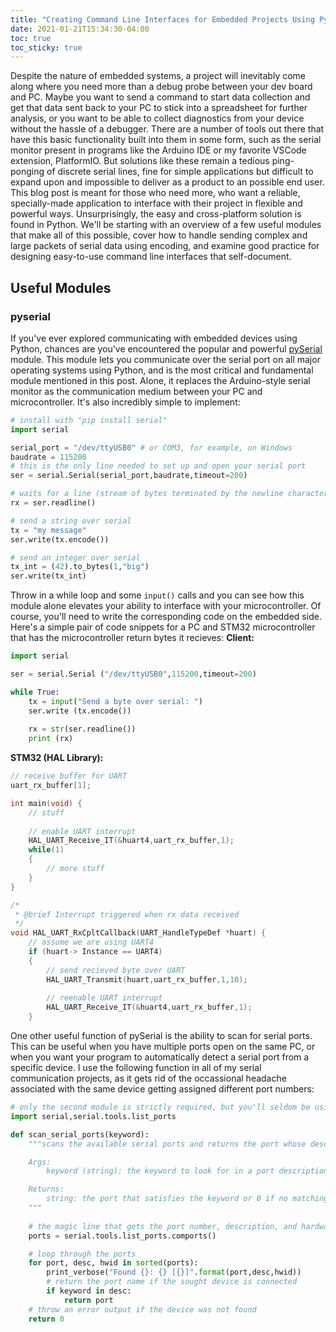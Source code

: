 ```yaml
---
title: "Creating Command Line Interfaces for Embedded Projects Using Python"
date: 2021-01-21T15:34:30-04:00
toc: true
toc_sticky: true
---
```


Despite the nature of embedded systems, a project will inevitably come along where you need more than a debug probe between your dev board and PC. Maybe you want to send a command to start data collection and get that data sent back to your PC to stick into a spreadsheet for further analysis, or you want to be able to collect diagnostics from your device without the hassle of a debugger. There are a number of tools out there that have this basic functionality built into them in some form, such as the serial monitor present in programs like the Arduino IDE or my favorite VSCode extension, PlatformIO. But solutions like these remain a tedious ping-ponging of discrete serial lines, fine for simple applications but difficult to expand upon and impossible to deliver as a product to an possible end user. This blog post is meant for those who need more, who want a reliable, specially-made application to interface with their project in flexible and powerful ways. Unsurprisingly, the easy and cross-platform solution is found in Python. We'll be starting with an overview of a few useful modules that make all of this possible, cover how to handle sending complex and large packets of serial data using encoding, and examine good practice for designing easy-to-use command line interfaces that self-document.

## Useful Modules
### pyserial
If you've ever explored communicating with embedded devices using Python, chances are you've encountered the popular and powerful [pySerial](https://pyserial.readthedocs.io/en/latest/pyserial.html) module. This module lets you communicate over the serial port on all major operating systems using Python, and is the most critical and fundamental module mentioned in this post. Alone, it replaces the Arduino-style serial monitor as the communication medium between your PC and microcontroller. It's also incredibly simple to implement:
```Python
# install with "pip install serial"
import serial

serial_port = "/dev/ttyUSB0" # or COM3, for example, on Windows
baudrate = 115200
# this is the only line needed to set up and open your serial port
ser = serial.Serial(serial_port,baudrate,timeout=200)

# waits for a line (stream of bytes terminated by the newline character \n) to be received over the opened serial port, and stores it as a byte array into rx
rx = ser.readline()

# send a string over serial 
tx = "my message"
ser.write(tx.encode())

# send an integer over serial
tx_int = (42).to_bytes(1,"big")
ser.write(tx_int)
```
Throw in a while loop and some ```input()``` calls and you can see how this module alone elevates your ability to interface with your microcontroller. Of course, you'll need to write the corresponding code on the embedded side. Here's a simple pair of code snippets for a PC and STM32 microcontroller that has the microcontroller return bytes it recieves:
**Client:**
```Python
import serial

ser = serial.Serial ("/dev/ttyUSB0",115200,timeout=200)

while True:
	tx = input("Send a byte over serial: ")
	ser.write (tx.encode())
	
	rx = str(ser.readline())
	print (rx)
```
**STM32 (HAL Library):**
```C
// receive buffer for UART
uart_rx_buffer[1];

int main(void) {
	// stuff
	
	// enable UART interrupt
	HAL_UART_Receive_IT(&huart4,uart_rx_buffer,1);
	while(1)
	{
		// more stuff
	}	
}

/*
 * @brief Interrupt triggered when rx data received 
 */
void HAL_UART_RxCpltCallback(UART_HandleTypeDef *huart) {
	// assume we are using UART4
	if (huart-> Instance == UART4)
	{
		// send recieved byte over UART
		HAL_UART_Transmit(huart,uart_rx_buffer,1,10);
		
		// reenable UART interrupt
		HAL_UART_Receive_IT(&huart4,uart_rx_buffer,1);
	}
```
One other useful function of pySerial is the ability to scan for serial ports. This can be useful when you have multiple ports open on the same PC, or when you want your program to automatically detect a serial port from a specific device. I use the following function in all of my serial communication projects, as it gets rid of the occassional headache associated with the same device getting assigned different port numbers:
```Python
# only the second module is strictly required, but you'll seldom be using this function without the rest of the serial module
import serial,serial.tools.list_ports

def scan_serial_ports(keyword):
    """scans the available serial ports and returns the port whose description contains the keyword

    Args:
        keyword (string): the keyword to look for in a port description

    Returns:
        string: the port that satisfies the keyword or 0 if no matching port found
    """
	
	# the magic line that gets the port number, description, and hardware ID for all connected serial devices
    ports = serial.tools.list_ports.comports()

	# loop through the ports
    for port, desc, hwid in sorted(ports):
        print_verbose("Found {}: {} [{}]".format(port,desc,hwid))
        # return the port name if the sought device is connected
		if keyword in desc:
            return port
    # throw an error output if the device was not found
	return 0
```
